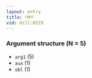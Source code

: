 ```yaml
---
layout: entry
title: འཆར་
vid: Hill:0519
---
```

### Argument structure (N = 5)
* `arg1` (5)
* `aux` (1)
* `obl` (1)
